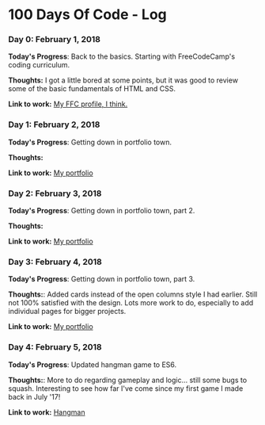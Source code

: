 # 100 Days Of Code - Log

### Day 0: February 1, 2018

**Today's Progress**: Back to the basics. Starting with FreeCodeCamp's coding curriculum.

**Thoughts:** I got a little bored at some points, but it was good to review some of the basic fundamentals of HTML and CSS.

**Link to work:** [My FFC profile, I think.](https://www.freecodecamp.org/fcc34b34fa9-d07a-440a-a36b-644546dfd41a)

### Day 1: February 2, 2018

**Today's Progress**: Getting down in portfolio town.

**Thoughts:**

**Link to work:** [My portfolio](http://www.alisoncodes.com)

### Day 2: February 3, 2018

**Today's Progress**: Getting down in portfolio town, part 2.

**Thoughts:**

**Link to work:** [My portfolio](http://www.alisoncodes.com)

### Day 3: February 4, 2018

**Today's Progress**: Getting down in portfolio town, part 3.

**Thoughts:**: Added cards instead of the open columns style I had earlier. Still not 100% satisfied with the design. Lots more work to do, especially to add individual pages for bigger projects.

**Link to work:** [My portfolio](http://www.alisoncodes.com)

### Day 4: February 5, 2018

**Today's Progress**: Updated hangman game to ES6.

**Thoughts:**: More to do regarding gameplay and logic... still some bugs to squash. Interesting to see how far I've come since my first game I made back in July '17!

**Link to work:** [Hangman](https://anlawyer.github.io/Hangman-Game/)
